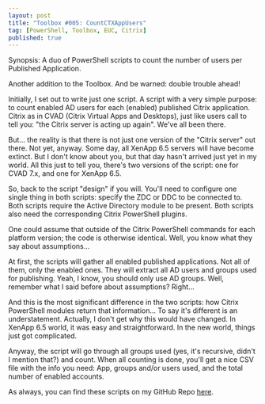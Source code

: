 ```yaml
---
layout: post
title: "Toolbox #005: CountCTXAppUsers"
tag: [PowerShell, Toolbox, EUC, Citrix]
published: true
---
```

Synopsis: A duo of PowerShell scripts to count the number of users per Published Application.

Another addition to the Toolbox. And be warned: double trouble ahead!

Initially, I set out to write just one script. A script with a very simple purpose: to count enabled AD users for each (enabled) published Citrix application.
Citrix as in CVAD (Citrix Virtual Apps and Desktops), just like users call to tell you: "the Citrix server is acting up again". We've all been there.

But... the reality is that there is not just one version of the "Citrix server" out there. Not yet, anyway. Some day, all XenApp 6.5 servers will have become extinct. But I don't know about you, but that day hasn't arrived just yet in my world. All this just to tell you, there's two versions of the script: one for CVAD 7.x, and one for XenApp 6.5.

So, back to the script "design" if you will. You'll need to configure one single thing in both scripts: specify the ZDC or DDC to be connected to.
Both scripts require the Active Directory module to be present.
Both scripts also need the corresponding Citrix PowerShell plugins.

One could assume that outside of the Citrix PowerShell commands for each platform version; the code is otherwise identical.
Well, you know what they say about assumptions...

At first, the scripts will gather all enabled published applications. Not all of them, only the enabled ones.
They will extract all AD users and groups used for publishing. Yeah, I know, you should only use AD groups. Well, remember what I said before about assumptions? Right...

And this is the most significant difference in the two scripts: how Citrix PowerShell modules return that information... To say it's different is an understatement. Actually, I don't get why this would have changed.
In XenApp 6.5 world, it was easy and straightforward. In the new world, things just got complicated.

Anyway, the script will go through all groups used (yes, it's recursive, didn't I mention that?) and count.
When all counting is done, you'll get a nice CSV file with the info you need: App, groups and/or users used, and the total number of enabled accounts.

As always, you can find these scripts on my GitHub Repo [here](https://github.com/Cloudsparkle/CountCTXAppUsers).
